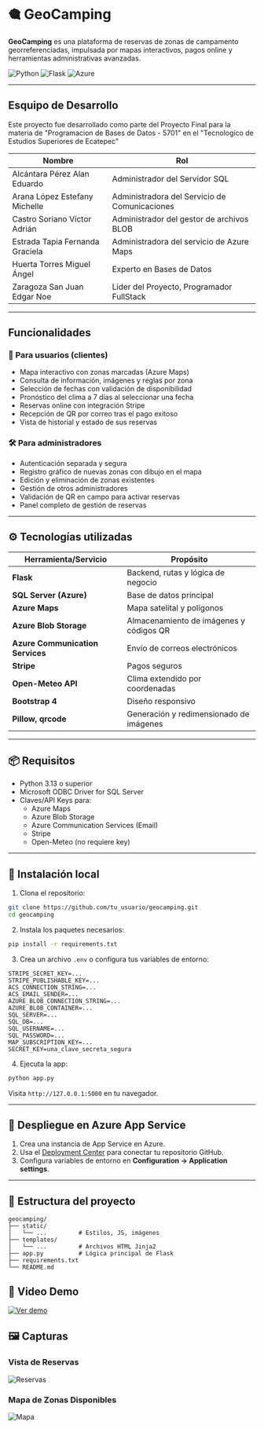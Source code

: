 
# 🎕 GeoCamping

**GeoCamping** es una plataforma de reservas de zonas de campamento georreferenciadas, impulsada por mapas interactivos, pagos online y herramientas administrativas avanzadas.

![Python](https://img.shields.io/badge/Python-3.13+-blue)
![Flask](https://img.shields.io/badge/Flask-2.x-lightgrey)
![Azure](https://img.shields.io/badge/Deployed%20on-Microsoft%20Azure-blue)

---
## Esquipo de Desarrollo

Este proyecto fue desarrollado como parte del Proyecto Final para la materia de "Programacion de Bases de Datos - 5701" en el "Tecnologico de Estudios Superiores de Ecatepec"

| Nombre          | Rol                     |
| --------------- | ----------------------- |
| Alcántara Pérez Alan Eduardo    | Administrador del Servidor SQL       |
| Arana López Estefany Michelle    | Administradora del Servicio de Comunicaciones   |
| Castro Soriano Víctor Adrián   | Administrador del gestor de archivos BLOB |
| Estrada Tapia Fernanda Graciela   | Administradora del servicio de Azure Maps     |
| Huerta Torres Miguel Ángel | Experto en Bases de Datos        |
| Zaragoza San Juan Edgar Noe | Lider del Proyecto, Programador FullStack        |

---

## Funcionalidades

### 👥 Para usuarios (clientes)
- Mapa interactivo con zonas marcadas (Azure Maps)
- Consulta de información, imágenes y reglas por zona
- Selección de fechas con validación de disponibilidad
- Pronóstico del clima a 7 días al seleccionar una fecha
- Reservas online con integración Stripe
- Recepción de QR por correo tras el pago exitoso
- Vista de historial y estado de sus reservas

### 🛠️ Para administradores
- Autenticación separada y segura
- Registro gráfico de nuevas zonas con dibujo en el mapa
- Edición y eliminación de zonas existentes
- Gestión de otros administradores
- Validación de QR en campo para activar reservas
- Panel completo de gestión de reservas

---

## ⚙️ Tecnologías utilizadas

| Herramienta/Servicio           | Propósito                                        |
|-------------------------------|--------------------------------------------------|
| **Flask**                     | Backend, rutas y lógica de negocio               |
| **SQL Server (Azure)**        | Base de datos principal                          |
| **Azure Maps**                | Mapa satelital y polígonos                       |
| **Azure Blob Storage**        | Almacenamiento de imágenes y códigos QR         |
| **Azure Communication Services** | Envío de correos electrónicos               |
| **Stripe**                    | Pagos seguros                                    |
| **Open-Meteo API**            | Clima extendido por coordenadas                 |
| **Bootstrap 4**               | Diseño responsivo                                |
| **Pillow, qrcode**            | Generación y redimensionado de imágenes         |

---

## 📦 Requisitos

- Python 3.13 o superior
- Microsoft ODBC Driver for SQL Server
- Claves/API Keys para:
  - Azure Maps
  - Azure Blob Storage
  - Azure Communication Services (Email)
  - Stripe
  - Open-Meteo (no requiere key)

---

## 🔧 Instalación local

1. Clona el repositorio:

```bash
git clone https://github.com/tu_usuario/geocamping.git
cd geocamping
```

2. Instala los paquetes necesarios:

```bash
pip install -r requirements.txt
```

3. Crea un archivo `.env` o configura tus variables de entorno:

```env
STRIPE_SECRET_KEY=...
STRIPE_PUBLISHABLE_KEY=...
ACS_CONNECTION_STRING=...
ACS_EMAIL_SENDER=...
AZURE_BLOB_CONNECTION_STRING=...
AZURE_BLOB_CONTAINER=...
SQL_SERVER=...
SQL_DB=...
SQL_USERNAME=...
SQL_PASSWORD=...
MAP_SUBSCRIPTION_KEY=...
SECRET_KEY=una_clave_secreta_segura
```

4. Ejecuta la app:

```bash
python app.py
```

Visita `http://127.0.0.1:5000` en tu navegador.

---

## 🚀 Despliegue en Azure App Service

1. Crea una instancia de App Service en Azure.
2. Usa el [Deployment Center](https://learn.microsoft.com/en-us/azure/app-service/deploy-continuous-deployment) para conectar tu repositorio GitHub.
3. Configura variables de entorno en **Configuration → Application settings**.

---

## 📄 Estructura del proyecto

```
geocamping/
├── static/
│   └── ...         # Estilos, JS, imágenes
├── templates/
│   └── ...         # Archivos HTML Jinja2
├── app.py          # Lógica principal de Flask
├── requirements.txt
└── README.md
```
## 🎥 Video Demo

[![Ver demo](assets/demo-preview.png)](https://youtu.be/_DtFGIQaS0k)

## 🖼️ Capturas

### Vista de Reservas
![Reservas](assets/reservas-screenshot.png)

### Mapa de Zonas Disponibles
![Mapa](assets/mapa-preview.png)